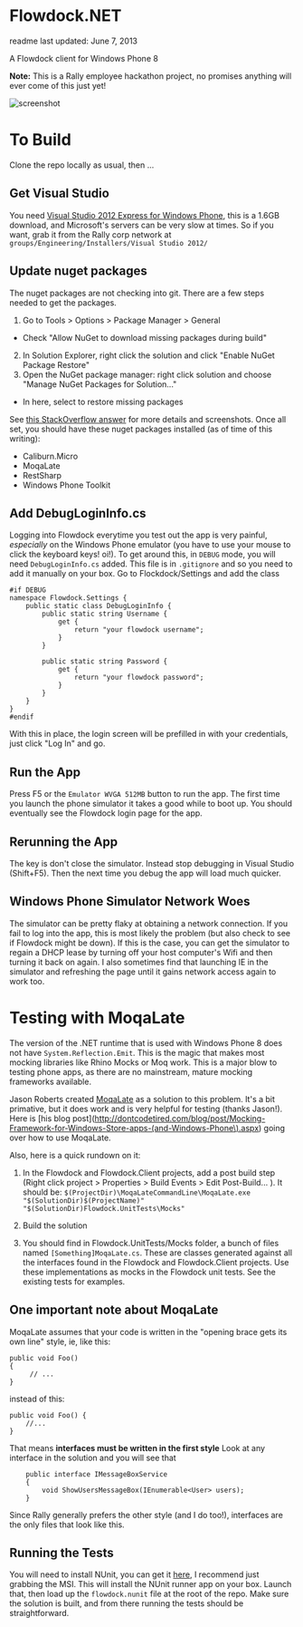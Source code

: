 # Flowdock.NET

readme last updated: June 7, 2013

A Flowdock client for Windows Phone 8

**Note:** This is a Rally employee hackathon project, no promises anything will ever come of this just yet!

![screenshot](https://raw.github.com/RallySoftware/Flowdock.NET/master/screenshot.png)

# To Build

Clone the repo locally as usual, then ...

## Get Visual Studio

You need [Visual Studio 2012 Express for Windows Phone](https://www.microsoft.com/visualstudio/eng/downloads), this is a 1.6GB download, and Microsoft's servers can be very slow at times. So if you want, grab it from the Rally corp network at `groups/Engineering/Installers/Visual Studio 2012/`

## Update nuget packages

The nuget packages are not checking into git. There are a few steps needed to get the packages.

1. Go to Tools > Options > Package Manager > General
  * Check "Allow NuGet to download missing packages during build"
2. In Solution Explorer, right click the solution and click "Enable NuGet Package Restore"
3. Open the NuGet package manager: right click solution and choose "Manage NuGet Packages for Solution..."
  * In here, select to restore missing packages

See [this StackOverflow answer](http://stackoverflow.com/a/11847457/194940) for more details and screenshots. Once all set, you should have these nuget packages installed (as of time of this writing):

* Caliburn.Micro
* MoqaLate
* RestSharp
* Windows Phone Toolkit

## Add DebugLoginInfo.cs

Logging into Flowdock everytime you test out the app is very painful, *especially* on the Windows Phone emulator (you have to use your mouse to click the keyboard keys! oi!). To get around this, in `DEBUG` mode, you will need `DebugLoginInfo.cs` added. This file is in `.gitignore` and so you need to add it manually on your box. Go to Flockdock/Settings and add the class

````
#if DEBUG
namespace Flowdock.Settings {
	public static class DebugLoginInfo {
		public static string Username {
			get {
				return "your flowdock username";
			}
		}

		public static string Password {
			get {
				return "your flowdock password";
			}
		}
	}
}
#endif
````

With this in place, the login screen will be prefilled in with your credentials, just click "Log In" and go.

## Run the App

Press F5 or the `Emulator WVGA 512MB` button to run the app. The first time you launch the phone simulator it takes a good while to boot up. You should eventually see the Flowdock login page for the app.

## Rerunning the App

The key is don't close the simulator. Instead stop debugging in Visual Studio (Shift+F5). Then the next time you debug the app will load much quicker.

## Windows Phone Simulator Network Woes

The simulator can be pretty flaky at obtaining a network connection. If you fail to log into the app, this is most likely the problem (but also check to see if Flowdock might be down). If this is the case, you can get the simulator to regain a DHCP lease by turning off your host computer's Wifi and then turning it back on again. I also sometimes find that launching IE in the simulator and refreshing the page until it gains network access again to work too.

# Testing with MoqaLate

The version of the .NET runtime that is used with Windows Phone 8 does not have `System.Reflection.Emit`. This is the magic that makes most mocking libraries like Rhino Mocks or Moq work. This is a major blow to testing phone apps, as there are no mainstream, mature mocking frameworks available.

Jason Roberts created [MoqaLate](http://moqalate.codeplex.com/) as a solution to this problem. It's a bit primative, but it does work and is very helpful for testing (thanks Jason!). Here is [his blog post](http://dontcodetired.com/blog/post/Mocking-Framework-for-Windows-Store-apps-(and-Windows-Phone\).aspx) going over how to use MoqaLate.  
  
 Also, here is a quick rundown on it:

 1. In the Flowdock and Flowdock.Client projects, add a post build step (Right click project > Properties > Build Events > Edit Post-Build... ). It should be:
    `$(ProjectDir)\MoqaLateCommandLine\MoqaLate.exe "$(SolutionDir)$(ProjectName)" "$(SolutionDir)Flowdock.UnitTests\Mocks"`

 2. Build the solution
 3. You should find in Flowdock.UnitTests/Mocks folder, a bunch of files named `[Something]MoqaLate.cs`. These are classes generated against all the interfaces found in the Flowdock and Flowdock.Client projects. Use these implementations as mocks in the Flowdock unit tests. See the existing tests for examples.

 ## One important note about MoqaLate

 MoqaLate assumes that your code is written in the "opening brace gets its own line" style, ie, like this:

````
public void Foo()
{
     // ...
}
````

instead of this:

````
public void Foo() {
	//...
}
````

That means **interfaces must be written in the first style** Look at any interface in the solution and you will see that

````
	public interface IMessageBoxService
	{
		void ShowUsersMessageBox(IEnumerable<User> users);
	}
````

Since Rally generally prefers the other style (and I do too!), interfaces are the only files that look like this.

## Running the Tests

You will need to install NUnit, you can get it [here](http://nunit.org/?p=download), I recommend just grabbing the MSI. This will install the NUnit runner app on your box. Launch that, then load up the `flowdock.nunit` file at the root of the repo. Make sure the solution is built, and from there running the tests should be straightforward.
